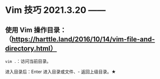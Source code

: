 # Vim 技巧 2021.3.20 —— 

## 使用 Vim 操作目录：（https://harttle.land/2016/10/14/vim-file-and-directory.html）

`vim .`：访问当前目录。

进入目录后：Enter 进入目录或文件、- 返回上级目录。★